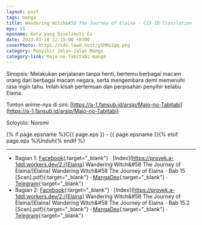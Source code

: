 ```yaml
---
layout: post
tags: manga
title: Wandering Witch&#58 The Journey of Elaina - C15 ID Translation
eps: 15
epsname: Kota yang Diselimuti Es
date: 2023-03-18 22:15:00 +0700
coverPhoto: https://cdn.lewd.host/ySMMz2gq.png
category: Penyihir Jalan-Jalan Manga
category-link: Majo-no-Tabitabi-manga
---
```


Sinopsis: Melakukan perjalanan tanpa henti, bertemu berbagai macam orang dari berbagai macam negara, serta mengembara demi memenuhi rasa ingin tahu. Inilah kisah pertemuan dan perpisahan penyihir kelabu Elaina.

Tonton anime-nya di sini: [https://a-1.fansub.id/arsip/Majo-no-Tabitabi](https://a-1.fansub.id/arsip/Majo-no-Tabitabi)

Soloyolo: Noromi

{% if page.epsname %}C{{ page.eps }} - {{ page.epsname }}{% elsif page.eps %}Unduh{% endif %}

---
- Bagian 1: [Facebook](https://www.facebook.com/a1fansub/posts/pfbid0nxif98zPaSnZ1QmVuWTpQ8UvDuB2FbRJiihRGpq7khaD3QqUUvHXeYSYjzN23RpQl){:target="_blank"} &middot; [Index](https://proyek.a-1ddl.workers.dev/2:/[Elaina] Wandering Witch&#58 The Journey of Elaina/[Elaina] Wandering Witch&#58 The Journey of Elaina - Bab 15 [Scan].pdf){:target="_blank"} &middot; [MangaDex](https://mangadex.org/chapter/98104f26-486a-49a4-b1df-c1e979ea9e28){:target="_blank"} &middot; [Telegram](https://t.me/a1fansubweeklies/242){:target="_blank"}
- Bagian 2: [Facebook](https://www.facebook.com/a1fansub/posts/pfbid02ihMfcschPVFgaRbLJChMbCYys9XmWMNRS746mpbh7E135qnhdiHqQvVmcWk7HGdJl){:target="_blank"} &middot; [Index](https://proyek.a-1ddl.workers.dev/2:/[Elaina] Wandering Witch&#58 The Journey of Elaina/[Elaina] Wandering Witch&#58 The Journey of Elaina - Bab 15.2 [Scan].pdf){:target="_blank"} &middot; [MangaDex](https://mangadex.org/chapter/3c2ca003-5a46-403d-b3c8-7b75f77067dd){:target="_blank"} &middot; [Telegram](https://t.me/a1fansubweeklies/243){:target="_blank"}